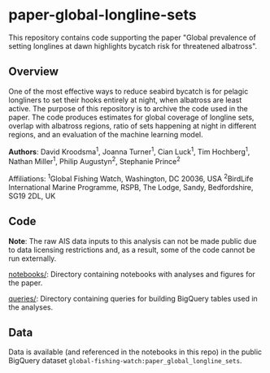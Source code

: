 # paper-global-longline-sets
This repository contains code supporting the paper "Global prevalence of setting longlines at dawn highlights bycatch risk for threatened albatross". 

## Overview
One of the most effective ways to reduce seabird bycatch is for pelagic longliners to set their hooks entirely at night, when albatross are least active. The purpose of this repository is to archive the code used in the paper. The code produces estimates for global coverage of longline sets, overlap with albatross regions, ratio of sets happening at night in different regions, and an evaluation of the machine learning model.

**Authors**: David Kroodsma<sup>1</sup>, Joanna Turner<sup>1</sup>, Cian Luck<sup>1</sup>, Tim Hochberg<sup>1</sup>, Nathan Miller<sup>1</sup>, Philip Augustyn<sup>2</sup>, Stephanie Prince<sup>2</sup>

Affiliations: 
<sup>1</sup>Global Fishing Watch, Washington, DC 20036, USA 
<sup>2</sup>BirdLife International Marine Programme, RSPB, The Lodge, Sandy, Bedfordshire, SG19 2DL, UK

## Code

**Note**: The raw AIS data inputs to this analysis can not be made public due to data licensing restrictions and, as a result, some of the code cannot be run externally.

[notebooks/](notebooks/): Directory containing notebooks with analyses and figures for the paper.

[queries/](queries/): Directory containing queries for building BigQuery tables used in the analyses.

## Data

Data is available (and referenced in the notebooks in this repo) in the public BigQuery dataset `global-fishing-watch:paper_global_longline_sets`.
